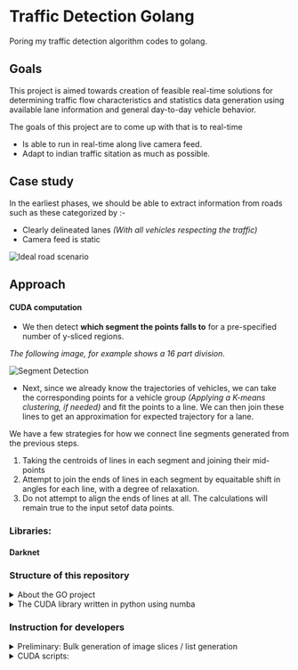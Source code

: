 # Traffic Detection Golang

Poring my traffic detection algorithm codes to golang.

## Goals

This project is aimed towards creation of feasible real-time solutions for determining traffic flow characteristics and 
statistics data generation using available lane information and general day-to-day vehicle behavior.

The goals of this project are to come up with that is to real-time

- Is able to run in real-time along live camera feed.
- Adapt to indian traffic sitation as much as possible.

## Case study

In the earliest phases, we should be able to extract information from roads such as these categorized by :-

- Clearly delineated lanes *(With all vehicles respecting the traffic)*
- Camera feed is static

![Ideal road scenario](https://i.imgur.com/gpMsysy.jpg)

## Approach


#### CUDA computation

- We then detect **which segment the points falls to** for a pre-specified number of y-sliced regions.

*The following image, for example shows a 16 part division.*

![Segment Detection](https://i.imgur.com/Y0sq99i.png?1)

- Next, since we already know the trajectories of vehicles, we can take the corresponding points for a vehicle group *(Applying a K-means clustering, if needed)* 
and fit the points to a line. We can then join these lines to get an approximation for expected trajectory for a lane.

We have a few strategies for how we connect line segments generated from the previous steps.

1. Taking the centroids of lines in each segment and joining their mid-points
2. Attempt to join the ends of lines in each segment by equaitable shift in angles for each line,
with a degree of relaxation.
3. Do not attempt to align the ends of lines at all. The calculations will remain true to the input setof data points.
 
### Libraries:  

#### Darknet

### Structure of this repository

<details>
     <summary>About the GO project</summary>
     
- The home directory of the repository is a golang packages that can be used to run the tokenizer passes.
- The yaml file dictates the number of iterations and parameter input for each iteration.
- The yolo_mark folder has a copy of windows build of [yolo_mark](https://github.com/AlexeyAB/Yolo_mark).
You can use this to slice images from videos or tag images for genearting models.

</details>

<details>
     <summary>The CUDA library written in python using numba</summary>

- "python" folder has all the libraries along-with a sample main.py file to demonstrate all the algorithms.
- Note that you should **use miniconda/anaconda** to get your libraries so that no version mismatch errors occur. 

This works with anaconda/miniconda.

```batch
conda create -n yourenvname python=x.x anaconda
conda install numba opencv matplotlib
```

If you prefer vanilla python with pip install, then here is the list of packages used *(I used python3.7)*.

```
pip install opencv numpy matplotlib numba
```
</details>

### Instruction for developers

<details>
     <summary>Preliminary: Bulk generation of image slices / list generation</summary>


**NOTE: All the paths mentioned here are relative to the /bin folder**

- Start with the /bin folder. Copy over images to /bin/input folder
- Run the `GenerateImages.ps1` powershell file. This will create an /intermediate folder and insert **.txt files** with lists of generated image per video file in /input folder.
The images themselves will be outputted to /imagesets folder.
- Run the `DarknetProcess.ps1` powershell file. This will create an /output folder and start inserting **.json files** with detection data per video file in /input folder.


### With powershell

```powershell
powershell
.\GenerateImages.ps1
.\DarknetProcess.ps1
```

### With powershell Core

```powershell
pwsh
.\GenerateImages.ps1
.\DarknetProcess.ps1
```
</details>

<details>
     <summary>CUDA scripts: </summary>

1. Copy the `yolo_mark.exe` in /bin folder to directory with your video files. The image sampling can be done by the following command. An interval of 10 is recommended for no GPU and you can go as less as 4 if you have a  GPU and videos < 5min length

```
yolo_mark.exe outpath cap_video videofile.mp4 10
```
</details>   
